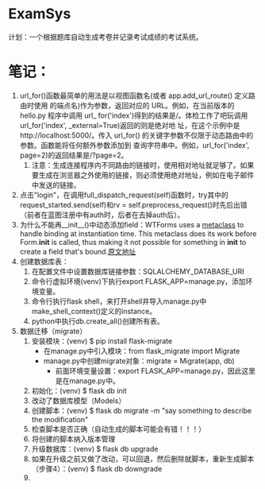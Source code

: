 # ExamSys
计划：一个根据题库自动生成考卷并记录考试成绩的考试系统。

# 笔记：
1. url_for()函数最简单的用法是以视图函数名(或者 app.add_url_route() 定义路由时使用 的端点名)作为参数，返回对应的 URL。例如，在当前版本的 hello.py 程序中调用 url_ for('index')得到的结果是/。体检工作了吧玩调用url_for('index', _external=True)返回的则是绝对地 址，在这个示例中是 http://localhost:5000/。传入 url_for() 的关键字参数不仅限于动态路由中的参数。函数能将任何额外参数添加到 查询字符串中。例如，url_for('index', page=2)的返回结果是/?page=2。
    1. 注意：生成连接程序内不同路由的链接时，使用相对地址就足够了。如果要生成在浏览器之外使用的链接，则必须使用绝对地址，例如在电子邮件中发送的链接。
2. 点击"login"，在调用full_dispatch_request(self)函数时，try其中的request_started.send(self)和rv = self.preprocess_request()时先后出错（前者在蓝图注册中有auth时，后者在去掉auth后）。
3. 为什么不能再__init__()中动态添加field：WTForms uses a [metaclass](https://github.com/wtforms/wtforms/blob/2.0/wtforms/form.py#L167) to handle binding at instantiation time. This metaclass does its work before Form.__init__ is called, thus making it not possible for something in __init__ to create a field that's bound.[原文地址](https://stackoverflow.com/questions/23594448/wtforms-adding-dynamic-fields-with-multiple-inheritance)
4. 创建数据库表：
    1. 在配置文件中设置数据库链接参数：SQLALCHEMY_DATABASE_URI
    2. 命令行虚拟环境(venv)下执行export FLASK_APP=manage.py，添加环境变量。
    3. 命令行执行flask shell，来打开shell并导入manage.py中make_shell_context()定义的instance。
    4. python中执行db.create_all()创建所有表。
5. 数据迁移（migrate）
    1. 安装模块：(venv) $ pip install flask-migrate
        * 在manage.py中引入模块：from flask_migrate import Migrate
        * manage.py中创建migrate对象：migrate = Migrate(app, db)
            * 前面环境变量设置：export FLASK_APP=manage.py，因此这里是在manage.py中。
    2. 初始化：(venv) $ flask db init
    3. 改动了数据库模型（Models）
    4. 创建脚本：(venv) $ flask db migrate -m "say something to describe the modification"
    5. 检查脚本是否正确（自动生成的脚本可能会有错！！！）
    6. 将创建的脚本纳入版本管理
    7. 升级数据库：(venv) $ flask db upgrade
    8. 如果在升级之前又做了改动，可以回退，然后删除就脚本，重新生成脚本（步骤4）：(venv) $ flask db downgrade
    9. 
